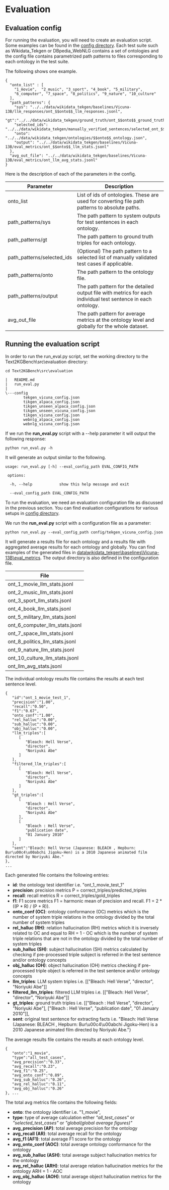 # Evaluation

## Evaluation config
For running the evaluation, you will need to create an evaluation script. Some examples can be found in the [config directory](config). Each test suite such as Wikidata_Tekgen or DBpedia_WebNLG contains a set of ontologies and the config file contains parametrized path patterns to files corresponding to each ontology in the test suite.  

The following shows one example.

```
{
  "onto_list" : [
    "1_movie",  "2_music", "3_sport", "4_book", "5_military", 
    "6_computer", "7_space", "8_politics", "9_nature", "10_culture"
  ],
  "path_patterns": {
    "sys": "../../data/wikidata_tekgen/baselines/Vicuna-13B/llm_responses/ont_$$onto$$_llm_responses.jsonl",
    "gt":"../../data/wikidata_tekgen/ground_truth/ont_$$onto$$_ground_truth.jsonl",
    "selected_ids": "../../data/wikidata_tekgen/manually_verified_sentences/selected_ont_$$onto$$.txt",
    "onto": "../../data/wikidata_tekgen/ontologies/$$onto$$_ontology.json",
    "output": "../../data/wikidata_tekgen/baselines/Vicuna-13B/eval_metrics/ont_$$onto$$_llm_stats.jsonl"
  },
  "avg_out_file": "../../data/wikidata_tekgen/baselines/Vicuna-13B/eval_metrics/ont_llm_avg_stats.jsonl"
}
```

Here is the description of each of the parameters in the config.

| Parameter                  | Description                                                                                                    |
|----------------------------|----------------------------------------------------------------------------------------------------------------|
| onto_list                  | List of ids of ontologies. These are used for converting file path patterns to absolute paths.                 |
| path_patterns/sys          | The path pattern to system outputs for test sentences in each ontology.                                        |
| path_patterns/gt           | The path pattern to ground truth triples for each ontology.                                                    |
| path_patterns/selected_ids | (Optional) The path pattern to a selected list of manually validated test cases if applicable.                 |
| path_patterns/onto         | The path pattern to the ontology file.                                                                         |
| path_patterns/output       | The path pattern for the detailed output file with metrics for each individual test sentence in each ontology. |
| avg_out_file               | The path pattern for average metrics at the ontology level and globally for the whole dataset.                     |



## Running the evaluation script
In order to run the run_eval.py script, set the working directory to the Text2KGBench\src\evaluation directory:
```
cd Text2KGBench\src\evaluation
```
```
|   README.md
|   run_eval.py
|
\---config
        tekgen_vicuna_config.json
        tikgen_alpaca_config.json
        tikgen_unseen_alpaca_config.json
        tikgen_unseen_vicuna_config.json
        tikgen_vicuna_config.json
        webnlg_alpaca_config.json
        webnlg_vicuna_config.json
```

If we run the **run_eval.py** script with a --help parameter it will output the following response:
```
python run_eval.py -h
```
It will generate an output similar to the following. 
```
usage: run_eval.py [-h] --eval_config_path EVAL_CONFIG_PATH

 options:
 
  -h, --help            show this help message and exit
  
  --eval_config_path EVAL_CONFIG_PATH
```

To run the evaluation, we need an evaluation configuration file as discussed in the previous section. You can find evaluation configurations for various setups in [config directory](config).

We run the **run_eval.py** script with a configuration file as a parameter:
```
python run_eval.py --eval_config_path config/tekgen_vicuna_config.json
```
It will generate a results file for each ontology and a results file with aggregated average results for each ontology and globally. You can find examples of the generated files in [data\wikidata_tekgen\baselines\Vicuna-13B\eval_metrics](../../data/wikidata_tekgen/baselines/Vicuna-13B/eval_metrics). The output directory is also defined in the configuration file.

| File                     |
|--------------------------|
| ont_1_movie_llm_stats.jsonl|
| ont_2_music_llm_stats.jsonl|
| ont_3_sport_llm_stats.jsonl|
| ont_4_book_llm_stats.jsonl|
| ont_5_military_llm_stats.jsonl|
| ont_6_computer_llm_stats.jsonl|
| ont_7_space_llm_stats.jsonl|
| ont_8_politics_llm_stats.jsonl|
| ont_9_nature_llm_stats.jsonl|
| ont_10_culture_llm_stats.jsonl|
| ont_llm_avg_stats.jsonl|
               
The individual ontology results file contains the results at each test sentence level.
```
{
   "id":"ont_1_movie_test_1",
   "precision":"1.00",
   "recall":"0.50",
   "f1":"0.67",
   "onto_conf":"1.00",
   "rel_halluc":"0.00",
   "sub_halluc":"0.00",
   "obj_halluc":"0.00",
   "llm_triples":[
      [
         "Bleach: Hell Verse",
         "director",
         "Noriyuki Abe"
      ]
   ],
   "filtered_llm_triples":[
      [
         "Bleach: Hell Verse",
         "director",
         "Noriyuki Abe"
      ]
   ],
   "gt_triples":[
      [
         "Bleach : Hell Verse",
         "director",
         "Noriyuki Abe"
      ],
      [
         "Bleach : Hell Verse",
         "publication date",
         "01 January 2010"
      ]
   ],
   "sent":"Bleach: Hell Verse (Japanese: BLEACH , Hepburn: Bur\u00c4\u00abchi Jigoku-Hen) is a 2010 Japanese animated film directed by Noriyuki Abe."
}, 
...

```


Each generated file contains the following entries:
* **id**: the ontology test identifier i.e. "ont_1_movie_test_1" 
* **precision**: precision metrics P = correct_triples/predicted_triples
* **recall**: recall metrics R = correct_triples/gold_triples
* **f1**: F1 score metrics F1 = harmonic mean of precision and recall. F1 = 2 * ((P * R) / (P + R)).
* **onto_conf (OC)**: ontology conformance (OC) metrics which is the number of system triple relations in the ontology divided by the total number of system triples  
* **rel_halluc (RH)**: relation hallucination (RH) metrics which it is inversely related to OC and equal to RH = 1 - OC which is the number of system triple relations that are not in the ontology divided by the total number of system triples  
* **sub_halluc (SH)**: subject hallucination (SH) metrics calculated by checking if pre-processed triple subject is referred in the test sentence and/or ontology concepts 
* **obj_halluc (OH)**: object hallucination (OH) metrics checking if pre-processed triple object is referred in the test sentence  and/or ontology concepts
* **llm_triples**: LLM system triples i.e. [["Bleach: Hell Verse", "director", "Noriyuki Abe"]] 
* **filtered_llm_triples**: filtered LLM triples i.e. [["Bleach: Hell Verse", "director", "Noriyuki Abe"]]
* **gt_triples**: ground truth triples i.e. [["Bleach : Hell Verse", "director", "Noriyuki Abe"], ["Bleach : Hell Verse", "publication date", "01 January 2010"]], 
* **sent**: original test sentence for extracting facts i.e. "Bleach: Hell Verse (Japanese: BLEACH , Hepburn: Bur\u00c4\u00abchi Jigoku-Hen) is a 2010 Japanese animated film directed by Noriyuki Abe."}

The average results file contains the results at each ontology level.

```
{
   "onto":"1_movie",
   "type":"all_test_cases",
   "avg_precision":"0.33",
   "avg_recall":"0.23",
   "avg_f1":"0.25",
   "avg_onto_conf":"0.89",
   "avg_sub_halluc":"0.26",
   "avg_rel_halluc":"0.11",
   "avg_obj_halluc":"0.26"
}, ...

```

The total avg metrics file contains the following fields:
* **onto**: the ontology identifier i.e. "1_movie", 
* **type**: type of average calculation either *"all_test_cases"* or *"selected_test_cases"* or *"global(global average figures)"*
* **avg_precision (AP)**: total average precision for the ontology
* **avg_recall (AR)**: total average recall for the ontology
* **avg_f1 (AF1)**: total average F1 score for the ontology
* **avg_onto_conf (AOC)**: total average ontology conformance for the ontology
* **avg_sub_halluc (ASH)**: total average subject hallucination metrics for the ontology
* **avg_rel_halluc (ARH)**: total average relation hallucination metrics for the ontology ARH = 1 - AOC
* **avg_obj_halluc (AOH)**: total average object hallucination metrics for the ontology
